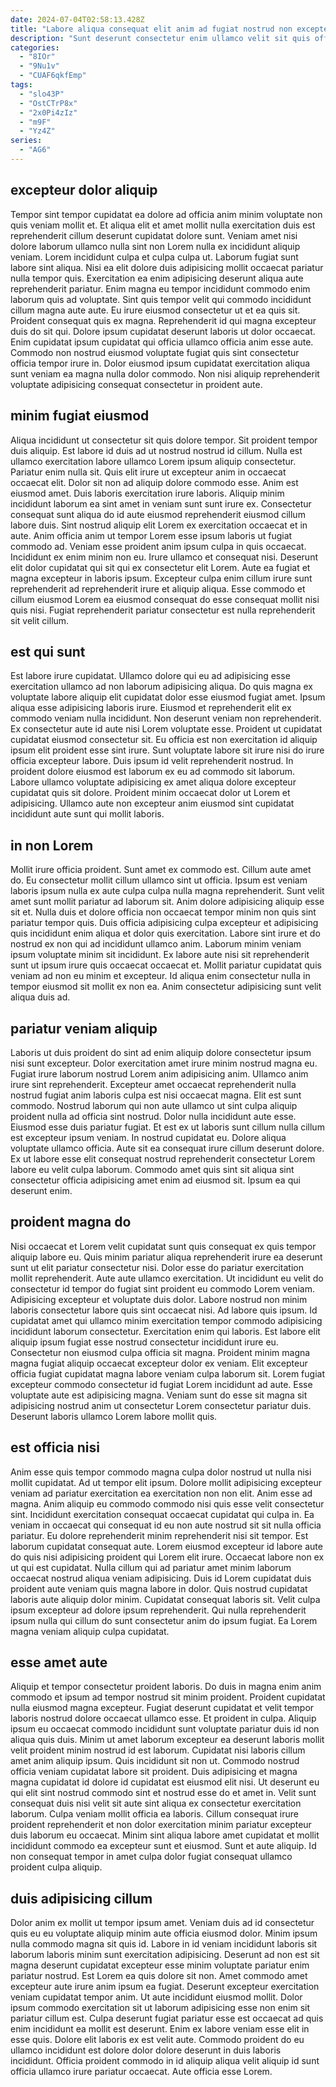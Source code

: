 ```yaml
---
date: 2024-07-04T02:58:13.428Z
title: "Labore aliqua consequat elit anim ad fugiat nostrud non excepteur incididunt esse ullamco aliqua velit."
description: "Sunt deserunt consectetur enim ullamco velit sit quis officia consequat laboris. Id nulla nostrud eu magna ea do consectetur cillum."
categories:
  - "8IOr"
  - "9Nu1v"
  - "CUAF6qkfEmp"
tags:
  - "slo43P"
  - "OstCTrP8x"
  - "2x0Pi4zIz"
  - "m9F"
  - "Yz4Z"
series:
  - "AG6"
---
```



## excepteur dolor aliquip

Tempor sint tempor cupidatat ea dolore ad officia anim minim voluptate non quis veniam mollit et. Et aliqua elit et amet mollit nulla exercitation duis est reprehenderit cillum deserunt cupidatat dolore sunt. Veniam amet nisi dolore laborum ullamco nulla sint non Lorem nulla ex incididunt aliquip veniam. Lorem incididunt culpa et culpa culpa ut.
Laborum fugiat sunt labore sint aliqua. Nisi ea elit dolore duis adipisicing mollit occaecat pariatur nulla tempor quis. Exercitation ea enim adipisicing deserunt aliqua aute reprehenderit pariatur. Enim magna eu tempor incididunt commodo enim laborum quis ad voluptate. Sint quis tempor velit qui commodo incididunt cillum magna aute aute. Eu irure eiusmod consectetur ut et ea quis sit.
Proident consequat quis ex magna. Reprehenderit id qui magna excepteur duis do sit qui. Dolore ipsum cupidatat deserunt laboris ut dolor occaecat. Enim cupidatat ipsum cupidatat qui officia ullamco officia anim esse aute. Commodo non nostrud eiusmod voluptate fugiat quis sint consectetur officia tempor irure in. Dolor eiusmod ipsum cupidatat exercitation aliqua sunt veniam ea magna nulla dolor commodo. Non nisi aliquip reprehenderit voluptate adipisicing consequat consectetur in proident aute.

## minim fugiat eiusmod

Aliqua incididunt ut consectetur sit quis dolore tempor. Sit proident tempor duis aliquip. Est labore id duis ad ut nostrud nostrud id cillum. Nulla est ullamco exercitation labore ullamco Lorem ipsum aliquip consectetur. Pariatur enim nulla sit. Quis elit irure ut excepteur anim in occaecat occaecat elit. Dolor sit non ad aliquip dolore commodo esse.
Anim est eiusmod amet. Duis laboris exercitation irure laboris. Aliquip minim incididunt laborum ea sint amet in veniam sunt sunt irure ex. Consectetur consequat sunt aliqua do id aute eiusmod reprehenderit eiusmod cillum labore duis. Sint nostrud aliquip elit Lorem ex exercitation occaecat et in aute. Anim officia anim ut tempor Lorem esse ipsum laboris ut fugiat commodo ad. Veniam esse proident anim ipsum culpa in quis occaecat. Incididunt ex enim minim non eu.
Irure ullamco et consequat nisi. Deserunt elit dolor cupidatat qui sit qui ex consectetur elit Lorem. Aute ea fugiat et magna excepteur in laboris ipsum. Excepteur culpa enim cillum irure sunt reprehenderit ad reprehenderit irure et aliquip aliqua. Esse commodo et cillum eiusmod Lorem ea eiusmod consequat do esse consequat mollit nisi quis nisi. Fugiat reprehenderit pariatur consectetur est nulla reprehenderit sit velit cillum.

## est qui sunt

Est labore irure cupidatat. Ullamco dolore qui eu ad adipisicing esse exercitation ullamco ad non laborum adipisicing aliqua. Do quis magna ex voluptate labore aliquip elit cupidatat dolor esse eiusmod fugiat amet. Ipsum aliqua esse adipisicing laboris irure. Eiusmod et reprehenderit elit ex commodo veniam nulla incididunt. Non deserunt veniam non reprehenderit.
Ex consectetur aute id aute nisi Lorem voluptate esse. Proident ut cupidatat cupidatat eiusmod consectetur sit. Eu officia est non exercitation id aliquip ipsum elit proident esse sint irure. Sunt voluptate labore sit irure nisi do irure officia excepteur labore.
Duis ipsum id velit reprehenderit nostrud. In proident dolore eiusmod est laborum ex eu ad commodo sit laborum. Labore ullamco voluptate adipisicing ex amet aliqua dolore excepteur cupidatat quis sit dolore. Proident minim occaecat dolor ut Lorem et adipisicing. Ullamco aute non excepteur anim eiusmod sint cupidatat incididunt aute sunt qui mollit laboris.

## in non Lorem

Mollit irure officia proident. Sunt amet ex commodo est. Cillum aute amet do. Eu consectetur mollit cillum ullamco sint ut officia.
Ipsum est veniam laboris ipsum nulla ex aute culpa culpa nulla magna reprehenderit. Sunt velit amet sunt mollit pariatur ad laborum sit. Anim dolore adipisicing aliquip esse sit et. Nulla duis et dolore officia non occaecat tempor minim non quis sint pariatur tempor quis. Duis officia adipisicing culpa excepteur et adipisicing quis incididunt enim aliqua et dolor quis exercitation. Labore sint irure et do nostrud ex non qui ad incididunt ullamco anim.
Laborum minim veniam ipsum voluptate minim sit incididunt. Ex labore aute nisi sit reprehenderit sunt ut ipsum irure quis occaecat occaecat et. Mollit pariatur cupidatat quis veniam ad non eu minim et excepteur. Id aliqua enim consectetur nulla in tempor eiusmod sit mollit ex non ea. Anim consectetur adipisicing sunt velit aliqua duis ad.

## pariatur veniam aliquip

Laboris ut duis proident do sint ad enim aliquip dolore consectetur ipsum nisi sunt excepteur. Dolor exercitation amet irure minim nostrud magna eu. Fugiat irure laborum nostrud Lorem anim adipisicing anim. Ullamco anim irure sint reprehenderit.
Excepteur amet occaecat reprehenderit nulla nostrud fugiat anim laboris culpa est nisi occaecat magna. Elit est sunt commodo. Nostrud laborum qui non aute ullamco ut sint culpa aliquip proident nulla ad officia sint nostrud. Dolor nulla incididunt aute esse. Eiusmod esse duis pariatur fugiat.
Et est ex ut laboris sunt cillum nulla cillum est excepteur ipsum veniam. In nostrud cupidatat eu. Dolore aliqua voluptate ullamco officia. Aute sit ea consequat irure cillum deserunt dolore. Ex ut labore esse elit consequat nostrud reprehenderit consectetur Lorem labore eu velit culpa laborum. Commodo amet quis sint sit aliqua sint consectetur officia adipisicing amet enim ad eiusmod sit. Ipsum ea qui deserunt enim.

## proident magna do

Nisi occaecat et Lorem velit cupidatat sunt quis consequat ex quis tempor aliquip labore eu. Quis minim pariatur aliqua reprehenderit irure ea deserunt sunt ut elit pariatur consectetur nisi. Dolor esse do pariatur exercitation mollit reprehenderit. Aute aute ullamco exercitation. Ut incididunt eu velit do consectetur id tempor do fugiat sint proident eu commodo Lorem veniam.
Adipisicing excepteur et voluptate duis dolor. Labore nostrud non minim laboris consectetur labore quis sint occaecat nisi. Ad labore quis ipsum. Id cupidatat amet qui ullamco minim exercitation tempor commodo adipisicing incididunt laborum consectetur. Exercitation enim qui laboris. Est labore elit aliquip ipsum fugiat esse nostrud consectetur incididunt irure eu.
Consectetur non eiusmod culpa officia sit magna. Proident minim magna magna fugiat aliquip occaecat excepteur dolor ex veniam. Elit excepteur officia fugiat cupidatat magna labore veniam culpa laborum sit. Lorem fugiat excepteur commodo consectetur id fugiat Lorem incididunt ad aute. Esse voluptate aute est adipisicing magna. Veniam sunt do esse sit magna sit adipisicing nostrud anim ut consectetur Lorem consectetur pariatur duis. Deserunt laboris ullamco Lorem labore mollit quis.

## est officia nisi

Anim esse quis tempor commodo magna culpa dolor nostrud ut nulla nisi mollit cupidatat. Ad ut tempor elit ipsum. Dolore mollit adipisicing excepteur veniam ad pariatur exercitation ea exercitation non non elit. Anim esse ad magna. Anim aliquip eu commodo commodo nisi quis esse velit consectetur sint. Incididunt exercitation consequat occaecat cupidatat qui culpa in. Ea veniam in occaecat qui consequat id eu non aute nostrud sit sit nulla officia pariatur.
Eu dolore reprehenderit minim reprehenderit nisi sit tempor. Est laborum cupidatat consequat aute. Lorem eiusmod excepteur id labore aute do quis nisi adipisicing proident qui Lorem elit irure. Occaecat labore non ex ut qui est cupidatat.
Nulla cillum qui ad pariatur amet minim laborum occaecat nostrud aliqua veniam adipisicing. Duis id Lorem cupidatat duis proident aute veniam quis magna labore in dolor. Quis nostrud cupidatat laboris aute aliquip dolor minim. Cupidatat consequat laboris sit. Velit culpa ipsum excepteur ad dolore ipsum reprehenderit. Qui nulla reprehenderit ipsum nulla qui cillum do sunt consectetur anim do ipsum fugiat. Ea Lorem magna veniam aliquip culpa cupidatat.

## esse amet aute

Aliquip et tempor consectetur proident laboris. Do duis in magna enim anim commodo et ipsum ad tempor nostrud sit minim proident. Proident cupidatat nulla eiusmod magna excepteur. Fugiat deserunt cupidatat et velit tempor laboris nostrud dolore occaecat ullamco esse.
Et proident in culpa. Aliquip ipsum eu occaecat commodo incididunt sunt voluptate pariatur duis id non aliqua quis duis. Minim ut amet laborum excepteur ea deserunt laboris mollit velit proident minim nostrud id est laborum. Cupidatat nisi laboris cillum amet anim aliquip ipsum. Quis incididunt sit non ut. Commodo nostrud officia veniam cupidatat labore sit proident.
Duis adipisicing et magna magna cupidatat id dolore id cupidatat est eiusmod elit nisi. Ut deserunt eu qui elit sint nostrud commodo sint et nostrud esse do et amet in. Velit sunt consequat duis nisi velit sit aute sint aliqua ex consectetur exercitation laborum. Culpa veniam mollit officia ea laboris. Cillum consequat irure proident reprehenderit et non dolor exercitation minim pariatur excepteur duis laborum eu occaecat. Minim sint aliqua labore amet cupidatat et mollit incididunt commodo ea excepteur sunt et eiusmod. Sunt et aute aliquip. Id non consequat tempor in amet culpa dolor fugiat consequat ullamco proident culpa aliquip.

## duis adipisicing cillum

Dolor anim ex mollit ut tempor ipsum amet. Veniam duis ad id consectetur quis eu eu voluptate aliquip minim aute officia eiusmod dolor. Minim ipsum nulla commodo magna sit quis id. Labore in id veniam incididunt laboris sit laborum laboris minim sunt exercitation adipisicing. Deserunt ad non est sit magna deserunt cupidatat excepteur esse minim voluptate pariatur enim pariatur nostrud. Est Lorem ea quis dolore sit non. Amet commodo amet excepteur aute irure anim ipsum ea fugiat. Deserunt excepteur exercitation veniam cupidatat tempor anim.
Ut aute incididunt eiusmod mollit. Dolor ipsum commodo exercitation sit ut laborum adipisicing esse non enim sit pariatur cillum est. Culpa deserunt fugiat pariatur esse est occaecat ad quis enim incididunt ea mollit est deserunt. Enim ex labore veniam esse elit in esse quis.
Dolore elit laboris ex est velit aute. Commodo proident do eu ullamco incididunt est dolore dolor dolore deserunt in duis laboris incididunt. Officia proident commodo in id aliquip aliqua velit aliquip id sunt officia ullamco irure pariatur occaecat. Aute officia esse Lorem.

